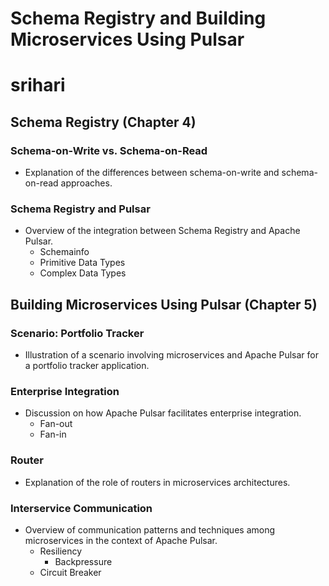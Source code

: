 # Schema Registry and Building Microservices Using Pulsar
# srihari
## Schema Registry (Chapter 4)

### Schema-on-Write vs. Schema-on-Read
- Explanation of the differences between schema-on-write and schema-on-read approaches.

### Schema Registry and Pulsar
- Overview of the integration between Schema Registry and Apache Pulsar.
  - Schemainfo
  - Primitive Data Types
  - Complex Data Types

## Building Microservices Using Pulsar (Chapter 5)

### Scenario: Portfolio Tracker
- Illustration of a scenario involving microservices and Apache Pulsar for a portfolio tracker application.

### Enterprise Integration
- Discussion on how Apache Pulsar facilitates enterprise integration.
  - Fan-out
  - Fan-in

### Router
- Explanation of the role of routers in microservices architectures.

### Interservice Communication
- Overview of communication patterns and techniques among microservices in the context of Apache Pulsar.
  - Resiliency
    - Backpressure
  - Circuit Breaker

